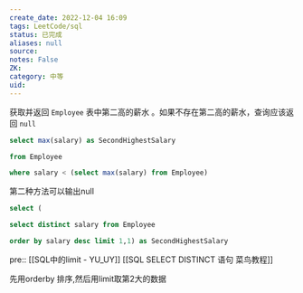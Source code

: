 ```yaml
---
create_date: 2022-12-04 16:09
tags: LeetCode/sql
status: 已完成 
aliases: null
source: 
notes: False
ZK: 
category: 中等
uid: 
---
```


获取并返回 `Employee` 表中第二高的薪水 。如果不存在第二高的薪水，查询应该返回 `null`

```sql
select max(salary) as SecondHighestSalary

from Employee

where salary < (select max(salary) from Employee)
```
第二种方法可以输出null
```sql
select (

select distinct salary from Employee

order by salary desc limit 1,1) as SecondHighestSalary
```

pre:: [[SQL中的limit - YU_UY]] [[SQL SELECT DISTINCT 语句  菜鸟教程]]

先用orderby 排序,然后用limit取第2大的数据